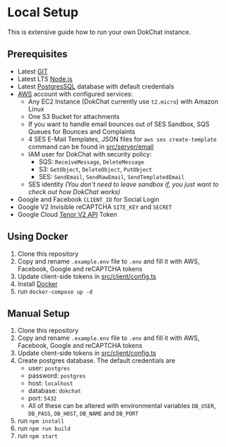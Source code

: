 # Local Setup

This is extensive guide how to run your own DokChat instance. 

## Prerequisites

- Latest [GIT](https://git-scm.com)
- Latest LTS [Node.js](https://nodejs.org/en)
- Latest [PostgresSQL](https://www.postgresql.org) database with default credentials
- [AWS](https://aws.amazon.com) account with configured services:
    - Any EC2 Instance (DokChat currently use `t2.micro`) with Amazon Linux
    - One S3 Bucket for attachments
    - If you want to handle email bounces out of SES Sandbox, SQS Queues for Bounces and Complaints
    - 4 SES E-Mail Templates, JSON files for `aws ses create-template` command can be found in [src/server/email](./src/server/email)
    - IAM user for DokChat with security policy:
        - SQS: `ReceiveMessage`, `DeleteMessage`
        - S3: `GetObject`, `DeleteObject`, `PutObject`
        - SES: `SendEmail`, `SendRawEmail`, `SendTemplatedEmail`
    - SES identity *(You don't need to leave sandbox if, you just want to check out how DokChat works)*
- Google and Facebook `CLIENT_ID` for Social Login
- Google V2 Invisible reCAPTCHA `SITE_KEY` and `SECRET`
- Google Cloud [Tenor V2 API](https://console.cloud.google.com/marketplace/product/google/tenor.googleapis.com) Token

## Using Docker
1. Clone this repository
1. Copy and rename `.example.env` file to `.env` and fill it with AWS, Facebook, Google and reCAPTCHA tokens
1. Update client-side tokens in [src/client/config.ts](./src/client/config.ts)
1. Install [Docker](https://www.docker.com)
1. run `docker-compose up -d`

## Manual Setup

1. Clone this repository
1. Copy and rename `.example.env` file to `.env` and fill it with AWS, Facebook, Google and reCAPTCHA tokens
1. Update client-side tokens in [src/client/config.ts](./src/client/config.ts)
1. Create postgres database. The default credentials are
    - user: `postgres`
    - password: `postgres`
    - host: `localhost`
    - database: `dokchat`
    - port: `5432`
    - All of these can be altered with environmental variables `DB_USER`, `DB_PASS`, `DB_HOST`, `DB_NAME` and `DB_PORT`
1. run `npm install`
1. run `npm run build` 
1. run `npm start`
